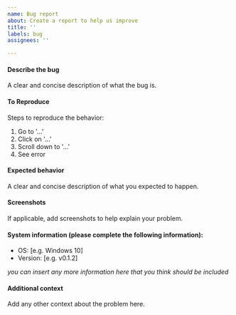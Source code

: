 ```yaml
---
name: Bug report
about: Create a report to help us improve
title: ''
labels: bug
assignees: ''

---
```


#### Describe the bug
A clear and concise description of what the bug is.

#### To Reproduce
Steps to reproduce the behavior:
1. Go to '...'
2. Click on '...'
3. Scroll down to '...'
4. See error

#### Expected behavior
A clear and concise description of what you expected to happen.

#### Screenshots
If applicable, add screenshots to help explain your problem.

#### System information (please complete the following information):
- OS: [e.g. Windows 10]
- Version: [e.g. v0.1.2]

*you can insert any more information here that you think should be included*

#### Additional context
Add any other context about the problem here.
